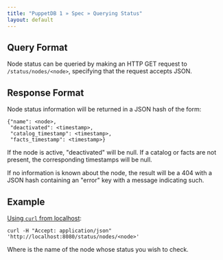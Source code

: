 ```yaml
---
title: "PuppetDB 1 » Spec » Querying Status"
layout: default
---
```


## Query Format

Node status can be queried by making an HTTP GET request to `/status/nodes/<node>`,
specifying that the request accepts JSON.

## Response Format

Node status information will be returned in a JSON hash of the form:

    {"name": <node>,
     "deactivated": <timestamp>,
     "catalog_timestamp": <timestamp>,
     "facts_timestamp": <timestamp>}

If the node is active, "deactivated" will be null. If a catalog or facts are
not present, the corresponding timestamps will be null.

If no information is known about the node, the result will be a 404 with a JSON
hash containing an "error" key with a message indicating such.

## Example

[Using `curl` from localhost](./spec_curl.html#using-curl-from-localhost-non-sslhttp):

    curl -H "Accept: application/json" 'http://localhost:8080/status/nodes/<node>'

Where <node> is the name of the node whose status you wish to check.
